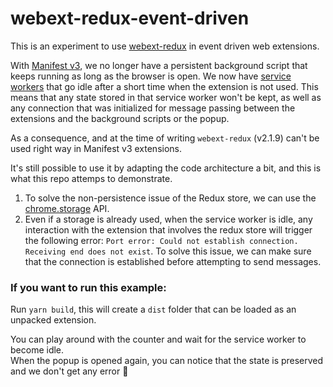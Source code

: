 # webext-redux-event-driven

This is an experiment to use [webext-redux](https://github.com/tshaddix/webext-redux) in event driven web extensions.

With [Manifest v3](https://developer.chrome.com/docs/extensions/mv3/intro/), we no longer have a persistent background script
that keeps running as long as the browser is open. We now have [service workers](https://developer.chrome.com/docs/extensions/mv3/intro/mv3-migration/#man-sw)
that go idle after a short time when the extension is not used. This means that any state stored in that service worker won't be kept,
as well as any connection that was initialized for message passing between the extensions and the background scripts or the popup.

As a consequence, and at the time of writing `webext-redux` (v2.1.9) can't be used right way in Manifest v3 extensions.  

It's still possible to use it by adapting the code architecture a bit, and this is what this repo attemps to demonstrate.

1. To solve the non-persistence issue of the Redux store, we can use the [chrome.storage](https://developer.chrome.com/docs/extensions/reference/storage/) API.
2. Even if a storage is already used, when the service worker is idle, any interaction with the extension that involves the redux store will trigger
the following error: `Port error: Could not establish connection. Receiving end does not exist`. To solve this issue, we can make sure that the connection is established before attempting to send messages.

### If you want to run this example:

Run `yarn build`, this will create a `dist` folder that can be loaded as an unpacked extension.

You can play around with the counter and wait for the service worker to become idle.  
When the popup is opened again, you can notice that the state is preserved and we don't get any error :rocket:

